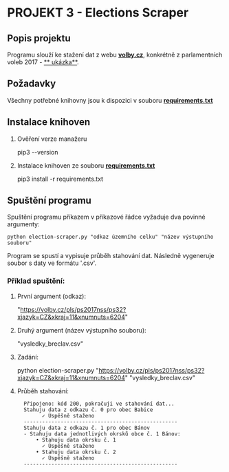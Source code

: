 # PROJEKT 3 - Elections Scraper

## Popis projektu
Programu slouží ke stažení dat z webu [**volby.cz**](https://volby.cz/), konkrétně z parlamentních voleb 2017 - [**
ukázka**](https://volby.cz/pls/ps2017nss/ps32?xjazyk=CZ&xkraj=2&xnumnuts=2101).

## Požadavky
Všechny potřebné knihovny jsou k dispozici v souboru [**requirements.txt**](https://github.com/gebonaut/Projekt3_Elections_Scraper/blob/master/requirements.txt)

## Instalace knihoven

1. Ověření verze manažeru 


    pip3 --version

2. Instalace knihoven ze souboru [**requirements.txt**](https://github.com/gebonaut/Projekt3_Elections_Scraper/blob/master/requirements.txt)

    
    pip3 install -r requirements.txt


## Spuštění programu
Spuštění programu příkazem v příkazové řádce vyžaduje dva povinné argumenty:

    python election-scraper.py "odkaz územního celku" "název výstupního souboru"

Program se spustí a vypisuje průběh stahování dat. 
Následně vygeneruje soubor s daty ve formátu '.csv'.

### Příklad spuštění:

1. První argument (odkaz):

    
    "https://volby.cz/pls/ps2017nss/ps32?xjazyk=CZ&xkraj=11&xnumnuts=6204"

2. Druhý argument (název výstupního souboru):


    "vysledky_breclav.csv"

3. Zadání: 

    
    python election-scraper.py "https://volby.cz/pls/ps2017nss/ps32?xjazyk=CZ&xkraj=11&xnumnuts=6204" "vysledky_breclav.csv"

4. Průběh stahování:

         Připojeno: kód 200, pokračuji ve stahování dat...
         Stahuju data z odkazu č. 0 pro obec Babice
               ✓ Úspěšně staženo
         --------------------------------------------------
         Stahuju data z odkazu č. 1 pro obec Bánov
         - Stahuju data jednotlivých okrsků obce č. 1 Bánov:
             • Stahuju data okrsku č. 1
               ✓ Úspěšně staženo
             • Stahuju data okrsku č. 2
               ✓ Úspěšně staženo
         --------------------------------------------------




